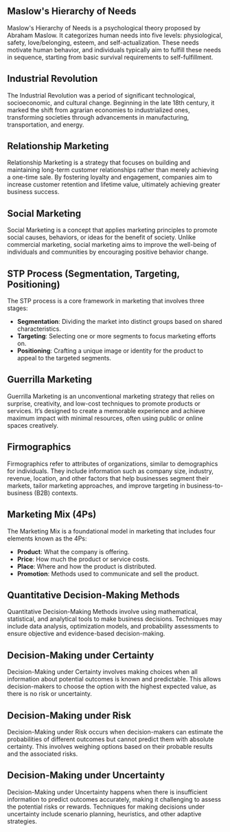 ## Maslow's Hierarchy of Needs

Maslow's Hierarchy of Needs is a psychological theory proposed by Abraham Maslow. It categorizes human needs into five levels: physiological, safety, love/belonging, esteem, and self-actualization. These needs motivate human behavior, and individuals typically aim to fulfill these needs in sequence, starting from basic survival requirements to self-fulfillment.

## Industrial Revolution

The Industrial Revolution was a period of significant technological, socioeconomic, and cultural change. Beginning in the late 18th century, it marked the shift from agrarian economies to industrialized ones, transforming societies through advancements in manufacturing, transportation, and energy.

## Relationship Marketing

Relationship Marketing is a strategy that focuses on building and maintaining long-term customer relationships rather than merely achieving a one-time sale. By fostering loyalty and engagement, companies aim to increase customer retention and lifetime value, ultimately achieving greater business success.

## Social Marketing

Social Marketing is a concept that applies marketing principles to promote social causes, behaviors, or ideas for the benefit of society. Unlike commercial marketing, social marketing aims to improve the well-being of individuals and communities by encouraging positive behavior change.

## STP Process (Segmentation, Targeting, Positioning)

The STP process is a core framework in marketing that involves three stages:

- **Segmentation**: Dividing the market into distinct groups based on shared characteristics.
- **Targeting**: Selecting one or more segments to focus marketing efforts on.
- **Positioning**: Crafting a unique image or identity for the product to appeal to the targeted segments.

## Guerrilla Marketing

Guerrilla Marketing is an unconventional marketing strategy that relies on surprise, creativity, and low-cost techniques to promote products or services. It’s designed to create a memorable experience and achieve maximum impact with minimal resources, often using public or online spaces creatively.

## Firmographics

Firmographics refer to attributes of organizations, similar to demographics for individuals. They include information such as company size, industry, revenue, location, and other factors that help businesses segment their markets, tailor marketing approaches, and improve targeting in business-to-business (B2B) contexts.

## Marketing Mix (4Ps)

The Marketing Mix is a foundational model in marketing that includes four elements known as the 4Ps:

- **Product**: What the company is offering.
- **Price**: How much the product or service costs.
- **Place**: Where and how the product is distributed.
- **Promotion**: Methods used to communicate and sell the product.

## Quantitative Decision-Making Methods

Quantitative Decision-Making Methods involve using mathematical, statistical, and analytical tools to make business decisions. Techniques may include data analysis, optimization models, and probability assessments to ensure objective and evidence-based decision-making.

## Decision-Making under Certainty

Decision-Making under Certainty involves making choices when all information about potential outcomes is known and predictable. This allows decision-makers to choose the option with the highest expected value, as there is no risk or uncertainty.

## Decision-Making under Risk

Decision-Making under Risk occurs when decision-makers can estimate the probabilities of different outcomes but cannot predict them with absolute certainty. This involves weighing options based on their probable results and the associated risks.

## Decision-Making under Uncertainty

Decision-Making under Uncertainty happens when there is insufficient information to predict outcomes accurately, making it challenging to assess the potential risks or rewards. Techniques for making decisions under uncertainty include scenario planning, heuristics, and other adaptive strategies.
